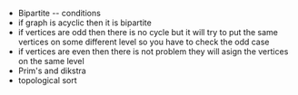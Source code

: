 * Bipartite -- conditions 
* if graph is acyclic then it is bipartite
* if vertices are odd then there is no cycle but it will try to put the same vertices on some different level so you have to check the odd case
* if vertices are even then there is not problem they will asign the vertices on the same level
* Prim's and dikstra
* topological sort 
